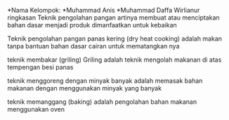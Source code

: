 *Nama Kelompok:
*Muhammad Anis
*Muhammad Daffa Wirlianur
ringkasan
   Teknik pengolahan pangan 
   artinya membuat atau menciptakan bahan
   dasar menjadi produk dimanfaatkan 
   untuk kebaikan
   
   Teknik pengolahan pangan panas kering
   (dry heat cooking) adalah makan tanpa
  bantuan bahan dasar cairan untuk 
  mematangkan nya
  
  teknik membakar (griling) 
  Griling adalah teknik mengolah makanan
  di atas tempengan besi panas 
 
 teknik menggoreng dengan minyak banyak
 adalah memasak bahan makanan dengan menggunakan
 minyak yang banyak
 
 teknik memanggang (baking) 
 adalah pengolahan bahan makanan menggunakan
 oven
 
 
  
  
  
  
  
  
